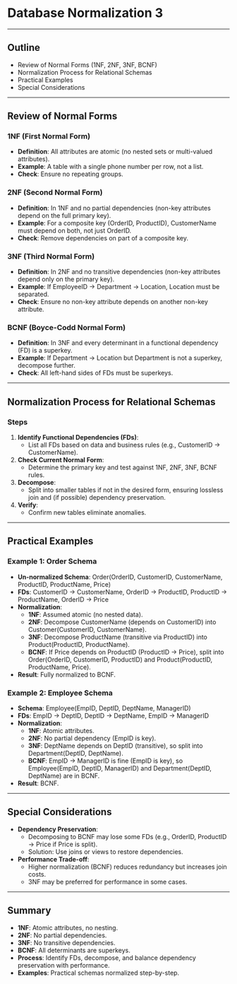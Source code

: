 # Database Normalization 3

---

## Outline
- Review of Normal Forms (1NF, 2NF, 3NF, BCNF)
- Normalization Process for Relational Schemas
- Practical Examples
- Special Considerations

---

## Review of Normal Forms
### 1NF (First Normal Form)
- **Definition**: All attributes are atomic (no nested sets or multi-valued attributes).
- **Example**: A table with a single phone number per row, not a list.
- **Check**: Ensure no repeating groups.

### 2NF (Second Normal Form)
- **Definition**: In 1NF and no partial dependencies (non-key attributes depend on the full primary key).
- **Example**: For a composite key (OrderID, ProductID), CustomerName must depend on both, not just OrderID.
- **Check**: Remove dependencies on part of a composite key.

### 3NF (Third Normal Form)
- **Definition**: In 2NF and no transitive dependencies (non-key attributes depend only on the primary key).
- **Example**: If EmployeeID → Department → Location, Location must be separated.
- **Check**: Ensure no non-key attribute depends on another non-key attribute.

### BCNF (Boyce-Codd Normal Form)
- **Definition**: In 3NF and every determinant in a functional dependency (FD) is a superkey.
- **Example**: If Department → Location but Department is not a superkey, decompose further.
- **Check**: All left-hand sides of FDs must be superkeys.

---

## Normalization Process for Relational Schemas
### Steps
1. **Identify Functional Dependencies (FDs)**:
   - List all FDs based on data and business rules (e.g., CustomerID → CustomerName).
2. **Check Current Normal Form**:
   - Determine the primary key and test against 1NF, 2NF, 3NF, BCNF rules.
3. **Decompose**:
   - Split into smaller tables if not in the desired form, ensuring lossless join and (if possible) dependency preservation.
4. **Verify**:
   - Confirm new tables eliminate anomalies.

---

## Practical Examples
### Example 1: Order Schema
- **Un-normalized Schema**: Order(OrderID, CustomerID, CustomerName, ProductID, ProductName, Price)
- **FDs**: CustomerID → CustomerName, OrderID → ProductID, ProductID → ProductName, OrderID → Price
- **Normalization**:
  - **1NF**: Assumed atomic (no nested data).
  - **2NF**: Decompose CustomerName (depends on CustomerID) into Customer(CustomerID, CustomerName).
  - **3NF**: Decompose ProductName (transitive via ProductID) into Product(ProductID, ProductName).
  - **BCNF**: If Price depends on ProductID (ProductID → Price), split into Order(OrderID, CustomerID, ProductID) and Product(ProductID, ProductName, Price).
- **Result**: Fully normalized to BCNF.

### Example 2: Employee Schema
- **Schema**: Employee(EmpID, DeptID, DeptName, ManagerID)
- **FDs**: EmpID → DeptID, DeptID → DeptName, EmpID → ManagerID
- **Normalization**:
  - **1NF**: Atomic attributes.
  - **2NF**: No partial dependency (EmpID is key).
  - **3NF**: DeptName depends on DeptID (transitive), so split into Department(DeptID, DeptName).
  - **BCNF**: EmpID → ManagerID is fine (EmpID is key), so Employee(EmpID, DeptID, ManagerID) and Department(DeptID, DeptName) are in BCNF.
- **Result**: BCNF.

---

## Special Considerations
- **Dependency Preservation**:
  - Decomposing to BCNF may lose some FDs (e.g., OrderID, ProductID → Price if Price is split).
  - Solution: Use joins or views to restore dependencies.
- **Performance Trade-off**:
  - Higher normalization (BCNF) reduces redundancy but increases join costs.
  - 3NF may be preferred for performance in some cases.

---

## Summary
- **1NF**: Atomic attributes, no nesting.
- **2NF**: No partial dependencies.
- **3NF**: No transitive dependencies.
- **BCNF**: All determinants are superkeys.
- **Process**: Identify FDs, decompose, and balance dependency preservation with performance.
- **Examples**: Practical schemas normalized step-by-step.
